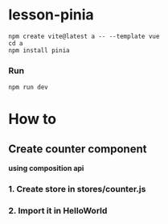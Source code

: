 # lesson-pinia

```
npm create vite@latest a -- --template vue
cd a
npm install pinia
```

### Run 

```
npm run dev
```

# How to

## Create counter component

**using composition api**

### 1. Create store in stores/counter.js 
### 2. Import it in HelloWorld
